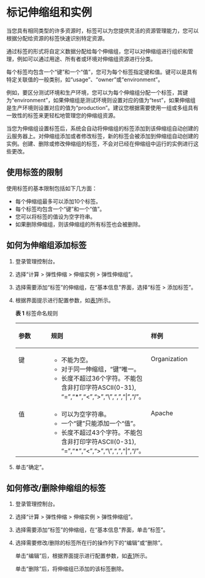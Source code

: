 # 标记伸缩组和实例<a name="ZH-CN_TOPIC_0067025419"></a>

当您具有相同类型的许多资源时，标签可以为您提供灵活的资源管理能力，您可以根据分配给资源的标签快速识别特定资源。

通过标签的形式将自定义数据分配给每个伸缩组，您可以对伸缩组进行组织和管理，例如可以通过用途、所有者或环境对伸缩组资源进行分类。

每个标签均包含一个“键”和一个“值”，您可为每个标签指定键和值。键可以是具有特定关联值的一般类别，如“usage”、“owner”或“environment”。

例如，要区分测试环境和生产环境，您可以为每个伸缩组分配一个标签，其键为“environment”，如果伸缩组是测试环境则设置对应的值为“test”，如果伸缩组是生产环境则设置对应的值为“production”。建议您根据需要使用一组或多组具有一致性的标签来更轻松地管理您的伸缩组资源。

当您为伸缩组设置标签后，系统会自动将伸缩组的标签添加到该伸缩组自动创建的云服务器上。对伸缩组添加或者修改标签，新的标签会被添加到伸缩组自动创建的实例。创建、删除或修改伸缩组的标签，不会对已经在伸缩组中运行的实例进行这些更改。

## 使用标签的限制<a name="section7355112104225"></a>

使用标签的基本限制包括如下几方面：

-   每个伸缩组最多可以添加10个标签。
-   每个标签均包含一个“键”和一个“值”。
-   您可以将标签的值设为空字符串。
-   如果删除伸缩组，则该伸缩组的所有标签也会被删除。

## 如何为伸缩组添加标签<a name="section12477432195230"></a>

1.  登录管理控制台。
2.  选择“计算 \> 弹性伸缩 \> 伸缩实例 \> 弹性伸缩组”。
3.  选择需要添加“标签”的伸缩组，在“基本信息”界面，选择“标签 \> 添加标签”。
4.  根据界面提示进行配置参数，如[表1](#table1794599823119)所示。

    **表 1**  标签命名规则

    <a name="table1794599823119"></a>
    <table><thead align="left"><tr id="row2997812223119"><th class="cellrowborder" valign="top" width="18.54%" id="mcps1.2.4.1.1"><p id="p4367076523119"><a name="p4367076523119"></a><a name="p4367076523119"></a>参数</p>
    </th>
    <th class="cellrowborder" valign="top" width="53.39%" id="mcps1.2.4.1.2"><p id="p4767111023119"><a name="p4767111023119"></a><a name="p4767111023119"></a>规则</p>
    </th>
    <th class="cellrowborder" valign="top" width="28.07%" id="mcps1.2.4.1.3"><p id="p3615470723119"><a name="p3615470723119"></a><a name="p3615470723119"></a>样例</p>
    </th>
    </tr>
    </thead>
    <tbody><tr id="row5695691323119"><td class="cellrowborder" valign="top" width="18.54%" headers="mcps1.2.4.1.1 "><p id="p5010724023119"><a name="p5010724023119"></a><a name="p5010724023119"></a>键</p>
    </td>
    <td class="cellrowborder" valign="top" width="53.39%" headers="mcps1.2.4.1.2 "><a name="ul2321196023222"></a><a name="ul2321196023222"></a><ul id="ul2321196023222"><li>不能为空。</li><li>对于同一伸缩组，“键”唯一。</li><li>长度不超过36个字符。不能包含非打印字符ASCII(0-31), “=”,“*”,“&lt;”,“&gt;”,“\”,“,”,“|”,“/”。</li></ul>
    </td>
    <td class="cellrowborder" valign="top" width="28.07%" headers="mcps1.2.4.1.3 "><p id="p5438834323119"><a name="p5438834323119"></a><a name="p5438834323119"></a>Organization</p>
    </td>
    </tr>
    <tr id="row1973304523119"><td class="cellrowborder" valign="top" width="18.54%" headers="mcps1.2.4.1.1 "><p id="p5487280123119"><a name="p5487280123119"></a><a name="p5487280123119"></a>值</p>
    </td>
    <td class="cellrowborder" valign="top" width="53.39%" headers="mcps1.2.4.1.2 "><a name="ul6706750105539"></a><a name="ul6706750105539"></a><ul id="ul6706750105539"><li>可以为空字符串。</li><li>一个“键”只能添加一个“值”。</li><li>长度不超过43个字符。不能包含非打印字符ASCII(0-31), “=”,“*”,“&lt;”,“&gt;”,“\”,“,”,“|”,“/”。</li></ul>
    </td>
    <td class="cellrowborder" valign="top" width="28.07%" headers="mcps1.2.4.1.3 "><p id="p4850087723119"><a name="p4850087723119"></a><a name="p4850087723119"></a>Apache</p>
    </td>
    </tr>
    </tbody>
    </table>

5.  单击“确定”。

## 如何修改/删除伸缩组的标签<a name="section8057725103917"></a>

1.  登录管理控制台。
2.  选择“计算 \> 弹性伸缩 \> 伸缩实例 \> 弹性伸缩组”。
3.  选择需要添加“标签”的伸缩组，在“基本信息”界面，单击“标签”。
4.  选择需要修改/删除的标签所在行的操作列下的“编辑”或“删除”。

    单击“编辑”后，根据界面提示进行配置参数，如[表1](#table1794599823119)所示。

    单击“删除”后，将伸缩组已添加的该标签删除。


